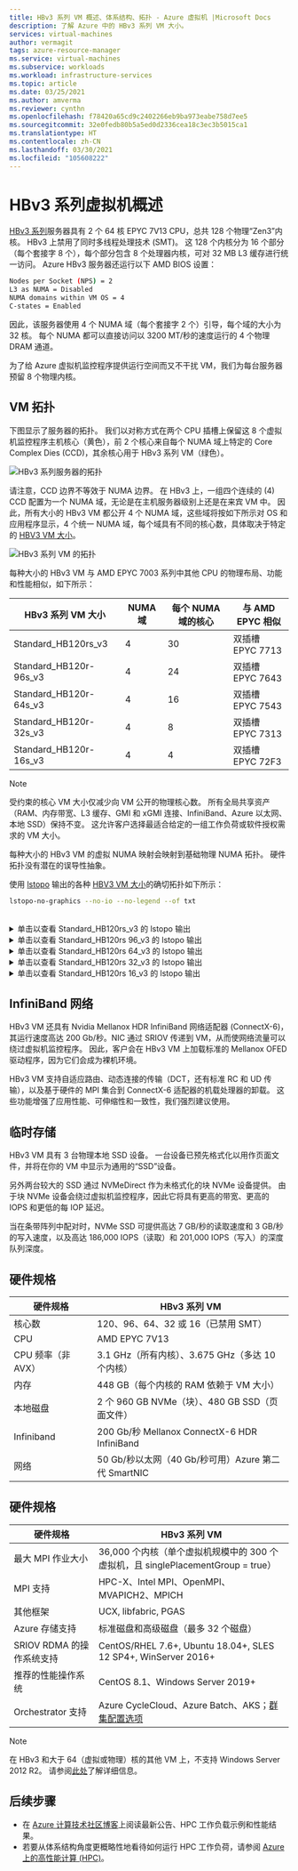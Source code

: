 ```yaml
---
title: HBv3 系列 VM 概述、体系结构、拓扑 - Azure 虚拟机 |Microsoft Docs
description: 了解 Azure 中的 HBv3 系列 VM 大小。
services: virtual-machines
author: vermagit
tags: azure-resource-manager
ms.service: virtual-machines
ms.subservice: workloads
ms.workload: infrastructure-services
ms.topic: article
ms.date: 03/25/2021
ms.author: amverma
ms.reviewer: cynthn
ms.openlocfilehash: f78420a65cd9c2402266eb9ba973eabe758d7ee5
ms.sourcegitcommit: 32e0fedb80b5a5ed0d2336cea18c3ec3b5015ca1
ms.translationtype: HT
ms.contentlocale: zh-CN
ms.lasthandoff: 03/30/2021
ms.locfileid: "105608222"
---
```

# <a name="hbv3-series-virtual-machine-overview"></a>HBv3 系列虚拟机概述 

[HBv3 系列](../../hbv3-series.md)服务器具有 2 个 64 核 EPYC 7V13 CPU，总共 128 个物理“Zen3”内核。 HBv3 上禁用了同时多线程处理技术 (SMT)。 这 128 个内核分为 16 个部分（每个套接字 8 个），每个部分包含 8 个处理器内核，可对 32 MB L3 缓存进行统一访问。 Azure HBv3 服务器还运行以下 AMD BIOS 设置：

```bash
Nodes per Socket (NPS) = 2
L3 as NUMA = Disabled
NUMA domains within VM OS = 4
C-states = Enabled
```

因此，该服务器使用 4 个 NUMA 域（每个套接字 2 个）引导，每个域的大小为 32 核。 每个 NUMA 都可以直接访问以 3200 MT/秒的速度运行的 4 个物理 DRAM 通道。

为了给 Azure 虚拟机监控程序提供运行空间而又不干扰 VM，我们为每台服务器预留 8 个物理内核。

## <a name="vm-topology"></a>VM 拓扑

下图显示了服务器的拓扑。 我们以对称方式在两个 CPU 插槽上保留这 8 个虚拟机监控程序主机核心（黄色），前 2 个核心来自每个 NUMA 域上特定的 Core Complex Dies (CCD)，其余核心用于 HBv3 系列 VM（绿色）。

![HBv3 系列服务器的拓扑](./media/architecture/hbv3/hbv3-topology-server.png)

请注意，CCD 边界不等效于 NUMA 边界。 在 HBv3 上，一组四个连续的 (4) CCD 配置为一个 NUMA 域，无论是在主机服务器级别上还是在来宾 VM 中。 因此，所有大小的 HBv3 VM 都公开 4 个 NUMA 域，这些域将按如下所示对 OS 和应用程序显示，4 个统一 NUMA 域，每个域具有不同的核心数，具体取决于特定的 [HBV3 VM 大小](../../hbv3-series.md)。

![HBv3 系列 VM 的拓扑](./media/architecture/hbv3/hbv3-topology-vm.png)

每种大小的 HBv3 VM 与 AMD EPYC 7003 系列中其他 CPU 的物理布局、功能和性能相似，如下所示：

| HBv3 系列 VM 大小             | NUMA 域 | 每个 NUMA 域的核心  | 与 AMD EPYC 相似         |
|---------------------------------|--------------|------------------------|----------------------------------|
Standard_HB120rs_v3               | 4            | 30                     | 双插槽 EPYC 7713            |
Standard_HB120r-96s_v3            | 4            | 24                     | 双插槽 EPYC 7643            |
Standard_HB120r-64s_v3            | 4            | 16                     | 双插槽 EPYC 7543            |
Standard_HB120r-32s_v3            | 4            | 8                      | 双插槽 EPYC 7313            |
Standard_HB120r-16s_v3            | 4            | 4                      | 双插槽 EPYC 72F3            |

> [!NOTE]
> 受约束的核心 VM 大小仅减少向 VM 公开的物理核心数。 所有全局共享资产（RAM、内存带宽、L3 缓存、GMI 和 xGMI 连接、InfiniBand、Azure 以太网、本地 SSD）保持不变。 这允许客户选择最适合给定的一组工作负荷或软件授权需求的 VM 大小。

每种大小的 HBv3 VM 的虚拟 NUMA 映射会映射到基础物理 NUMA 拓扑。 硬件拓扑没有潜在的误导性抽象。 

使用 [lstopo](https://linux.die.net/man/1/lstopo) 输出的各种 [HBV3 VM 大小](../../hbv3-series.md)的确切拓扑如下所示：
```bash
lstopo-no-graphics --no-io --no-legend --of txt
```
<br>
<details>
<summary>单击以查看 Standard_HB120rs_v3 的 lstopo 输出</summary>

![HBv3-120 VM 的 lstopo 输出](./media/architecture/hbv3/hbv3-120-lstopo.png)
</details>

<details>
<summary>单击以查看 Standard_HB120rs 96_v3 的 lstopo 输出</summary>

![HBv3-96 VM 的 lstopo 输出](./media/architecture/hbv3/hbv3-96-lstopo.png)
</details>

<details>
<summary>单击以查看 Standard_HB120rs 64_v3 的 lstopo 输出</summary>

![HBv3-64 VM 的 lstopo 输出](./media/architecture/hbv3/hbv3-64-lstopo.png)
</details>

<details>
<summary>单击以查看 Standard_HB120rs 32_v3 的 lstopo 输出</summary>

![HBv3-32 VM 的 lstopo 输出](./media/architecture/hbv3/hbv3-32-lstopo.png)
</details>

<details>
<summary>单击以查看 Standard_HB120rs 16_v3 的 lstopo 输出</summary>

![HBv3-16 VM 的 lstopo 输出](./media/architecture/hbv3/hbv3-16-lstopo.png)
</details>

## <a name="infiniband-networking"></a>InfiniBand 网络
HBv3 VM 还具有 Nvidia Mellanox HDR InfiniBand 网络适配器 (ConnectX-6)，其运行速度高达 200 Gb/秒。NIC 通过 SRIOV 传递到 VM，从而使网络流量可以绕过虚拟机监控程序。 因此，客户会在 HBv3 VM 上加载标准的 Mellanox OFED 驱动程序，因为它们会成为裸机环境。

HBv3 VM 支持自适应路由、动态连接的传输（DCT，还有标准 RC 和 UD 传输），以及基于硬件的 MPI 集合到 ConnectX-6 适配器的机载处理器的卸载。 这些功能增强了应用性能、可伸缩性和一致性，我们强烈建议使用。

## <a name="temporary-storage"></a>临时存储
HBv3 VM 具有 3 台物理本地 SSD 设备。 一台设备已预先格式化以用作页面文件，并将在你的 VM 中显示为通用的“SSD”设备。

另外两台较大的 SSD 通过 NVMeDirect 作为未格式化的块 NVMe 设备提供。 由于块 NVMe 设备会绕过虚拟机监控程序，因此它将具有更高的带宽、更高的 IOPS 和更低的每 IOP 延迟。

当在条带阵列中配对时，NVMe SSD 可提供高达 7 GB/秒的读取速度和 3 GB/秒的写入速度，以及高达 186,000 IOPS（读取）和 201,000 IOPS（写入）的深度队列深度。

## <a name="hardware-specifications"></a>硬件规格 

| 硬件规格          | HBv3 系列 VM              |
|----------------------------------|----------------------------------|
| 核心数                            | 120、96、64、32 或 16（已禁用 SMT）               | 
| CPU                              | AMD EPYC 7V13                   | 
| CPU 频率（非 AVX）          | 3.1 GHz（所有内核）、3.675 GHz（多达 10 个内核）    | 
| 内存                           | 448 GB（每个内核的 RAM 依赖于 VM 大小）         | 
| 本地磁盘                       | 2 个 960 GB NVMe（块）、480 GB SSD（页面文件） | 
| Infiniband                       | 200 Gb/秒 Mellanox ConnectX-6 HDR InfiniBand | 
| 网络                          | 50 Gb/秒以太网（40 Gb/秒可用）Azure 第二代 SmartNIC | 

## <a name="software-specifications"></a>硬件规格 

| 硬件规格        | HBv3 系列 VM                                            | 
|--------------------------------|-----------------------------------------------------------|
| 最大 MPI 作业大小               | 36,000 个内核（单个虚拟机规模中的 300 个虚拟机，且 singlePlacementGroup = true） |
| MPI 支持                    | HPC-X、Intel MPI、OpenMPI、MVAPICH2、MPICH  |
| 其他框架          | UCX, libfabric, PGAS                  |
| Azure 存储支持          | 标准磁盘和高级磁盘（最多 32 个磁盘）              |
| SRIOV RDMA 的操作系统支持      | CentOS/RHEL 7.6+, Ubuntu 18.04+, SLES 12 SP4+, WinServer 2016+           |
| 推荐的性能操作系统 | CentOS 8.1、Windows Server 2019+
| Orchestrator 支持           | Azure CycleCloud、Azure Batch、AKS；[群集配置选项](../../sizes-hpc.md#cluster-configuration-options)                      | 

> [!NOTE] 
> 在 HBv3 和大于 64（虚拟或物理）核的其他 VM 上，不支持 Windows Server 2012 R2。 请参阅[此处](https://docs.microsoft.com/windows-server/virtualization/hyper-v/supported-windows-guest-operating-systems-for-hyper-v-on-windows)了解详细信息。

## <a name="next-steps"></a>后续步骤

- 在 [Azure 计算技术社区博客](https://techcommunity.microsoft.com/t5/azure-compute/bg-p/AzureCompute)上阅读最新公告、HPC 工作负载示例和性能结果。
- 若要从体系结构角度更概略性地看待如何运行 HPC 工作负荷，请参阅 [Azure 上的高性能计算 (HPC)](/azure/architecture/topics/high-performance-computing/)。
